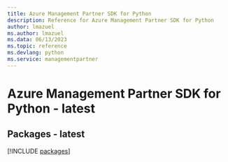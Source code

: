 ```yaml
---
title: Azure Management Partner SDK for Python
description: Reference for Azure Management Partner SDK for Python
author: lmazuel
ms.author: lmazuel
ms.data: 06/13/2023
ms.topic: reference
ms.devlang: python
ms.service: managementpartner
---
```

# Azure Management Partner SDK for Python - latest
## Packages - latest
[!INCLUDE [packages](management-partner-index.md)]